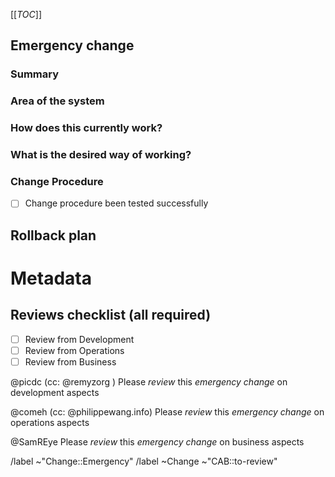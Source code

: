 [[_TOC_]]
## Emergency change
<!-- Emergency change should be filed whenever an incident caused a required change. It will be reviewed by the CAB afterward !-->

<!-- /confidential -->
<!-- If confidential, explain why -->

### Summary
<!-- Outline the issue being faced, and why this required a change !-->

### Area of the system
<!-- This might only be one part, but may involve multiple sections !-->

### How does this currently work?
<!-- The current process, and any associated business rules !-->

### What is the desired way of working?
<!-- After the change, what should the process be, and what should the business rules be !-->

<!-- Success criteria of change application (when relevant, include how to test) -->

### Change Procedure
- [ ] Change procedure been tested successfully

<!-- Include step by step description of changes performed -->


## Rollback plan
<!-- Describe how to rollback the change in case the expected change is not working -->


<!-- METADATA for project management, please leave the following lines and edit as needed -->
# Metadata
<!-- PRIORITY: Uncomment /label quick actions as appropriate. The priority and severity assigned may be different to this !-->
<!--High : (This will bring a huge increase in performance/productivity/usability, or is a legislative requirement)-->
<!-- /label ~"Priority::1-High" -->
<!--Medium : (This will bring a good increase in performance/productivity/usability)-->
<!-- /label ~"Priority::2-Medium" -->
<!--Low : (anything else e.g., trivial, minor improvements) -->
<!--  /label ~"Priority::3-Low" -->

## Reviews checklist (all required)
- [ ] Review from Development
- [ ] Review from Operations
- [ ] Review from Business
<!-- tick the corresponding checkbox [x], you may also add your @user handle at the end of the line -->

@picdc (cc: @remyzorg )    Please *review* this _emergency change_ on development aspects

@comeh (cc: @philippewang.info) Please *review* this _emergency change_ on operations aspects

@SamREye                   Please *review* this _emergency change_ on business aspects

<!-- /assign @picdc @comeh @SamREye -->

<!-- Quick actions for last reviewer : -->
<!-- /unlabel ~"CAB::to-review" -->

/label ~"Change::Emergency"  <!-- Emergency change request, usually on incident, sent to the CAB for review after applying. -->
/label ~Change ~"CAB::to-review" <!-- labels for gitlab CAB Change issues management -->
<!-- METADATA - end -->
